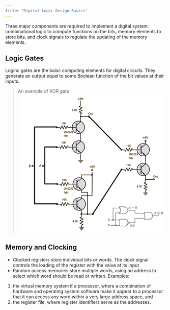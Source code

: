 ```yaml
---
title: "Digital Logic Design Basics"
---
```


Three major components are required to implement a digital system: combinational logic
to compute functions on the bits, memory elements to store bits, and clock signals
to regulate the updating of the memory elements.

## Logic Gates
Loginc gates are the baisc computing elements for digital circuits. They generate an output equal to
some Boolean function of the bit values at their inputs.

> An example of XOR gate
> ![XOR gate](./assets/xor.png)

## Memory and Clocking

- Clocked registers store individual bits or words. The clock signal controls the loading of the register with the value at its input
- Random access memories store multiple words, using ad address to select which  word should be read or written. Examples:
1) the virtual memory system if a processor, where a combination of hardware and operating system software make it appear to a processor that it can access any word within a very large address space, and 
2) the register file, where register identifiers serve as the addresses.


